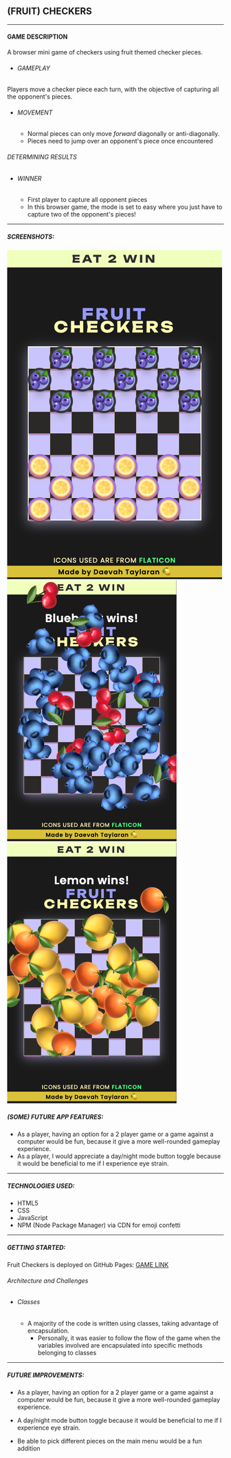 ## (FRUIT) CHECKERS 
___

#### GAME DESCRIPTION

A browser mini game of checkers using fruit themed checker pieces. 

- ###### GAMEPLAY
Players move a checker piece each turn, with the objective of capturing all the opponent's pieces.
- ###### MOVEMENT
  - Normal pieces can only move <i>forward</i> diagonally or anti-diagonally.
  - Pieces need to jump over an opponent's piece once encountered
###### DETERMINING RESULTS
- ###### WINNER
  - First player to capture all opponent pieces
  - In this browser game, the mode is set to easy where you just have to capture two of the opponent's pieces!

___
##### SCREENSHOTS:
<img src="assets/start-game.png">
<img src="assets/blueberry-win.png">
<img src="assets/lemon-win.png">


##### (SOME) FUTURE APP FEATURES:
- As a player, having an option for a 2 player game or a game against a computer would be fun, because it give a more well-rounded gameplay experience.
- As a player, I would appreciate a day/night mode button toggle because it would be beneficial to me if I experience eye strain.

___

##### TECHNOLOGIES USED:
- HTML5
- CSS
- JavaScript
- NPM (Node Package Manager) via CDN for emoji confetti
___

##### GETTING STARTED:

Fruit Checkers is deployed on GitHub Pages:
<a href="https://dmt94.github.io/checkers/">GAME LINK</a>

###### Architecture and Challenges

- ###### Classes  
  - A majority of the code is written using classes, taking advantage of encapsulation.
    - Personally, it was easier to follow the flow of the game when the variables involved are encapsulated into specific methods belonging to classes

___

##### FUTURE IMPROVEMENTS:

- As a player, having an option for a 2 player game or a game against a computer would be fun, because it give a more well-rounded gameplay experience.

- A day/night mode button toggle because it would be beneficial to me if I experience eye strain.

- Be able to pick different pieces on the main menu would be a fun addition

